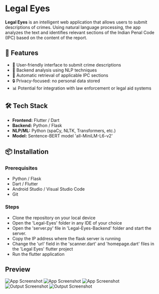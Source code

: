 # Legal Eyes

**Legal Eyes** is an intelligent web application that allows users to submit descriptions of crimes. Using natural language processing, the app analyzes the text and identifies relevant sections of the Indian Penal Code (IPC) based on the content of the report.

## 🚀 Features

- 📝 User-friendly interface to submit crime descriptions
- 🤖 Backend analysis using NLP techniques
- 📜 Automatic retrieval of applicable IPC sections
- 🔒 Privacy-focused: no personal data stored
- 📊 Potential for integration with law enforcement or legal aid systems

## 🛠️ Tech Stack

- **Frontend:** Flutter / Dart
- **Backend:** Python / Flask
- **NLP/ML:** Python (spaCy, NLTK, Transformers, etc.)
- **Model:** Sentence-BERT model 'all-MiniLM-L6-v2'

## 📦 Installation

### Prerequisites

- Python / Flask
- Dart / Flutter
- Android Studio / Visual Studio Code
- Git

### Steps

- Clone the repository on your local device
- Open the 'Legal-Eyes' folder in any IDE of your choice
- Open the 'server.py' file in 'Legal-Eyes-Backend' folder and start the server.
- Copy the IP address where the flask server is running
- Change the 'url' field in the 'scanner.dart' and 'homepage.dart' files in the 'Legal Eyes' flutter project
- Run the flutter application

## Preview
![App Screenshot](https://github.com/user-attachments/assets/f38d759f-7e0e-45bb-9e80-99b5f7e41a17)
![App Screenshot](https://github.com/user-attachments/assets/c4f1015d-a761-4703-b45d-0c4de7c9df3f)
![App Screenshot](https://github.com/user-attachments/assets/773ca8de-880b-4051-a45a-47cf6d1ff7dd)
![Output Screenshot](https://github.com/user-attachments/assets/46df5194-27bc-4552-824c-1f67411f78fd)
![Output Screenshot](https://github.com/user-attachments/assets/92e1f523-baf4-4071-b263-24ccf371f797)







